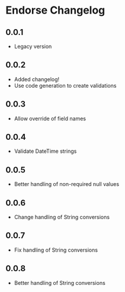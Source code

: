 # Endorse Changelog

## 0.0.1
- Legacy version

## 0.0.2
- Added changelog!
- Use code generation to create validations

## 0.0.3
- Allow override of field names

## 0.0.4
- Validate DateTime strings

## 0.0.5
- Better handling of non-required null values

## 0.0.6
- Change handling of String conversions

## 0.0.7
- Fix handling of String conversions

## 0.0.8
- Better handling of String conversions